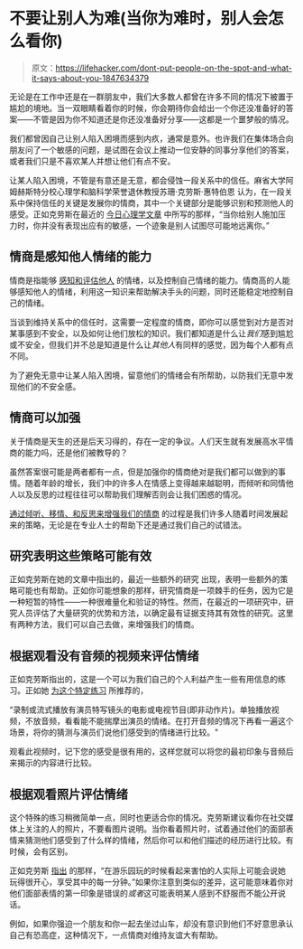 # 不要让别人为难(当你为难时，别人会怎么看你)

> 原文：<https://lifehacker.com/dont-put-people-on-the-spot-and-what-it-says-about-you-1847634379>

无论是在工作中还是在一群朋友中，我们大多数人都曾在许多不同的情况下被置于尴尬的境地。当一双眼睛看着你的时候，你会期待你会给出一个你还没准备好的答案——不管是因为你不知道还是你还没准备好分享——这都是一个噩梦般的情况。



我们都曾因自己让别人陷入困境而感到内疚，通常是意外。也许我们在集体场合向朋友问了一个敏感的问题，是试图在会议上推动一位安静的同事分享他们的答案，或者我们只是不喜欢某人并想让他们有点不安。

让某人陷入困境，不管是有意还是无意，都会侵蚀一段关系中的信任。麻省大学阿姆赫斯特分校心理学和脑科学荣誉退休教授苏珊·克劳斯·惠特伯恩 认为，在一段关系中保持信任的关键是发展你的情商，其中一个关键部分是能够识别和预测他人的感受。正如克劳斯在最近的 [今日心理学文章](https://www.psychologytoday.com/us/blog/fulfillment-any-age/202109/why-some-people-constantly-put-others-the-spot) 中所写的那样，“当你给别人施加压力时，你并没有表现出应有的敏感，一个迹象是别人试图尽可能地远离你。”

## **情商是感知他人情绪的能力**

情商是指能够 [感知和评估他人](https://www.verywellmind.com/what-is-emotional-intelligence-2795423) 的情绪，以及控制自己情绪的能力。情商高的人能够感知他人的情绪，利用这一知识来帮助解决手头的问题，同时还能稳定地控制自己的情绪。

当谈到维持关系中的信任时，这需要一定程度的情商，即你可以感觉到对方是否对某事感到不安全，以及如何让他们放松的知识。我们都知道是什么让*我们*感到尴尬或不安全，但我们并不总是知道是什么让*其他人*有同样的感觉，因为每个人都有点不同。

为了避免无意中让某人陷入困境，留意他们的情绪会有所帮助，以防我们无意中发现他们的不安全感。

## **情商可以加强**

关于情商是天生的还是后天习得的，存在一定的争议。人们天生就有发展高水平情商的能力吗，还是他们被教导的？

虽然答案很可能是两者都有一点，但是加强你的情商绝对是我们都可以做到的事情。随着年龄的增长，我们中的许多人在情感上变得越来越聪明，而倾听和同情他人以及反思的过程往往可以帮助我们理解否则会让我们困惑的情况。

[通过倾听、移情、和反思来增强我们的情商](https://www.verywellmind.com/what-is-emotional-intelligence-2795423) 的过程是我们许多人随着时间发展起来的策略，无论是在专业人士的帮助下还是通过我们自己的试错法。

## **研究表明这些策略可能有效**

正如克劳斯在她的文章中指出的，最近一些额外的研究 出现，表明一些额外的策略可能也有帮助。正如你可能想象的那样，研究情商是一项棘手的任务，因为它是一种短暂的特性——一种很难量化和验证的特性。然而，在最近的一项研究中，研究人员评估了大量研究的优势和方法，以确定最有证据支持其有效性的研究。这里有两种方法，我们可以自己去做，来增强我们的情商。

## **根据观看没有音频的视频来评估情绪**

正如克劳斯指出的，这是一个可以为我们自己的个人利益产生一些有用信息的练习。正如她 [为这个特定练习](https://www.psychologytoday.com/us/blog/fulfillment-any-age/202109/why-some-people-constantly-put-others-the-spot) 所推荐的，

“录制或流式播放有演员特写镜头的电影或电视节目(即非动作片)。单独播放视频，不放音频，看看能不能揣摩出演员的情绪。在打开音频的情况下再看一遍这个场景，将你的猜测与演员们说他们感受到的情绪进行比较。"

观看此视频时，记下您的感受是很有用的，这样您就可以将您的最初印象与音频后来揭示的内容进行比较。

## **根据观看照片评估情绪**

这个特殊的练习稍微简单一点，同时也更适合你的情况。克劳斯建议看你在社交媒体上关注的人的照片，不要看图片说明。当你看着照片时，试着通过他们的面部表情来猜测他们感受到了什么样的情绪，然后你可以和他们描述的经历进行比较。有时候，会有区别。

正如克劳斯 [指出](https://www.psychologytoday.com/us/blog/fulfillment-any-age/202109/why-some-people-constantly-put-others-the-spot) 的那样，“在游乐园玩的时候看起来害怕的人实际上可能会说她玩得很开心，享受其中的每一分钟。”如果你注意到类似的差异，这可能意味着你对他们面部表情的第一印象是错误的*或者*这可能表明某人感到不舒服而不能公开说话。

例如，如果你强迫一个朋友和你一起去坐过山车，却没有意识到他们不好意思承认自己有恐高症，这种情况下，一点情商对维持友谊大有帮助。